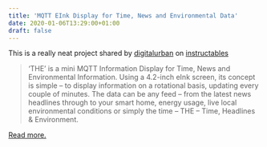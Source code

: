 ```yaml
---
title: 'MQTT EInk Display for Time, News and Environmental Data'
date: 2020-01-06T13:29:00+01:00
draft: false
---
```


This is a really neat project shared by [digitalurban](https://www.instructables.com/member/digitalurban/) on [instructables](https://www.instructables.com/id/Make-Your-Own-MQTT-EInk-Display-for-Time-News-and-/)

> ‘THE’ is a mini MQTT Information Display for Time, News and Environmental Information. Using a 4.2-inch eInk screen, its concept is simple – to display information on a rotational basis, updating every couple of minutes. The data can be any feed – from the latest news headlines through to your smart home, energy usage, live local environmental conditions or simply the time – THE – Time, Headlines & Environment.

[Read more.](https://www.instructables.com/id/Make-Your-Own-MQTT-EInk-Display-for-Time-News-and-/)